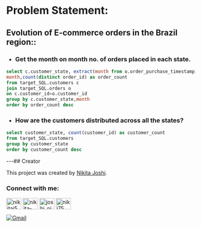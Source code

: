 # Problem Statement:
## Evolution of E-commerce orders in the Brazil region::
- ### Get the month on month no. of orders placed in each state.
```sql
select c.customer_state, extract(month from o.order_purchase_timestamp) as
month,count(distinct order_id) as order_count
from target_SQL.customers c
join target_SQL.orders o
on c.customer_id=o.customer_id
group by c.customer_state,month
order by order_count desc
```

- ### How are the customers distributed across all the states?

 ```sql
select customer_state, count(customer_id) as customer_count
from target_SQL.customers
group by customer_state
order by customer_count desc
```


  

---## Creator

This project was created by [Nikita Joshi](https://github.com/NIKI758).


<h3 align="left">Connect with me:</h3>
<p align="left">
<a href="https://twitter.com/nikitaj54203462" target="blank"><img align="center" src="https://raw.githubusercontent.com/rahuldkjain/github-profile-readme-generator/master/src/images/icons/Social/twitter.svg" alt="nikitaj54203462" height="30" width="40" /></a>
<a href="https://linkedin.com/in/nikita-joshi-62676981" target="blank"><img align="center" src="https://raw.githubusercontent.com/rahuldkjain/github-profile-readme-generator/master/src/images/icons/Social/linked-in-alt.svg" alt="nikita-joshi-62676981" height="30" width="40" /></a>
<a href="https://instagram.com/joshi_niki_" target="blank"><img align="center" src="https://raw.githubusercontent.com/rahuldkjain/github-profile-readme-generator/master/src/images/icons/Social/instagram.svg" alt="joshi_niki_" height="30" width="40" /></a>
<a href="https://www.leetcode.com/niki75" target="blank"><img align="center" src="https://raw.githubusercontent.com/rahuldkjain/github-profile-readme-generator/master/src/images/icons/Social/leet-code.svg" alt="niki75" height="30" width="40" /></a>
</p>

[![Gmail](https://img.shields.io/badge/Gmail-joshink75%40gmail.com-red)](mailto:joshink75@gmail.com)
